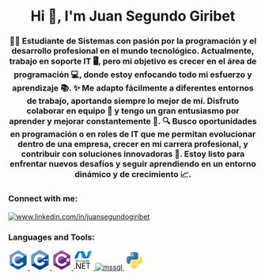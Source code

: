 <h1 align="center">Hi 👋, I'm Juan Segundo Giribet</h1>
<h3 align="center">👩‍💻 Estudiante de Sistemas con pasión por la programación y el desarrollo profesional en el mundo tecnológico. Actualmente, trabajo en soporte IT 🖥️, pero mi objetivo es crecer en el área de programación 💻, donde estoy enfocando todo mi esfuerzo y aprendizaje 📚. ✨ Me adapto fácilmente a diferentes entornos de trabajo, aportando siempre lo mejor de mí. Disfruto colaborar en equipo 🤝 y tengo un gran entusiasmo por aprender y mejorar constantemente 🚀. 🔍 Busco oportunidades en programación o en roles de IT que me permitan evolucionar dentro de una empresa, crecer en mi carrera profesional, y contribuir con soluciones innovadoras 🌟. Estoy listo para enfrentar nuevos desafíos y seguir aprendiendo en un entorno dinámico y de crecimiento 📈.</h3>

<h3 align="left">Connect with me:</h3>
<p align="left">
<a href="https://linkedin.com/in/www.linkedin.com/in/juansegundogiribet" target="blank"><img align="center" src="https://raw.githubusercontent.com/rahuldkjain/github-profile-readme-generator/master/src/images/icons/Social/linked-in-alt.svg" alt="www.linkedin.com/in/juansegundogiribet" height="30" width="40" /></a>
</p>

<h3 align="left">Languages and Tools:</h3>
<p align="left"> <a href="https://www.cprogramming.com/" target="_blank" rel="noreferrer"> <img src="https://raw.githubusercontent.com/devicons/devicon/master/icons/c/c-original.svg" alt="c" width="40" height="40"/> </a> <a href="https://www.w3schools.com/cpp/" target="_blank" rel="noreferrer"> <img src="https://raw.githubusercontent.com/devicons/devicon/master/icons/cplusplus/cplusplus-original.svg" alt="cplusplus" width="40" height="40"/> </a> <a href="https://www.w3schools.com/cs/" target="_blank" rel="noreferrer"> <img src="https://raw.githubusercontent.com/devicons/devicon/master/icons/csharp/csharp-original.svg" alt="csharp" width="40" height="40"/> </a> <a href="https://dotnet.microsoft.com/" target="_blank" rel="noreferrer"> <img src="https://raw.githubusercontent.com/devicons/devicon/master/icons/dot-net/dot-net-original-wordmark.svg" alt="dotnet" width="40" height="40"/> </a> <a href="https://www.microsoft.com/en-us/sql-server" target="_blank" rel="noreferrer"> <img src="https://www.svgrepo.com/show/303229/microsoft-sql-server-logo.svg" alt="mssql" width="40" height="40"/> </a> <a href="https://www.python.org" target="_blank" rel="noreferrer"> <img src="https://raw.githubusercontent.com/devicons/devicon/master/icons/python/python-original.svg" alt="python" width="40" height="40"/> </a> </p>
